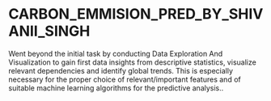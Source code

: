 # CARBON_EMMISION_PRED_BY_SHIVANII_SINGH
Went beyond the initial task by conducting Data Exploration And Visualization to gain first data insights from descriptive statistics, visualize relevant dependencies and identify global trends. This is especially necessary for the proper choice of relevant/important features and of suitable machine learning algorithms for the predictive analysis..
